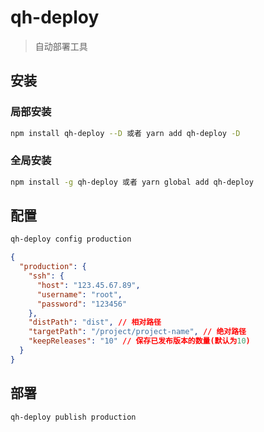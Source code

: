 # qh-deploy

> 自动部署工具

## 安装

### 局部安装

```bash
npm install qh-deploy --D 或者 yarn add qh-deploy -D
```

### 全局安装

```bash
npm install -g qh-deploy 或者 yarn global add qh-deploy
```

## 配置

```bash
qh-deploy config production
```

```json
{
  "production": {
    "ssh": {
      "host": "123.45.67.89",
      "username": "root",
      "password": "123456"
    },
    "distPath": "dist", // 相对路径
    "targetPath": "/project/project-name", // 绝对路径
    "keepReleases": "10" // 保存已发布版本的数量(默认为10)
  }
}
```

## 部署
```bash
qh-deploy publish production
```
